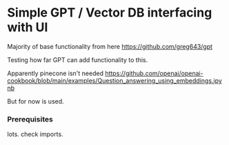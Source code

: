 # Simple GPT / Vector DB interfacing with UI

Majority of base functionality from here https://github.com/greg643/gpt

Testing how far GPT can add functionality to this.

Apparently pinecone isn't needed https://github.com/openai/openai-cookbook/blob/main/examples/Question_answering_using_embeddings.ipynb

But for now is used.

### Prerequisites

lots. check imports.


